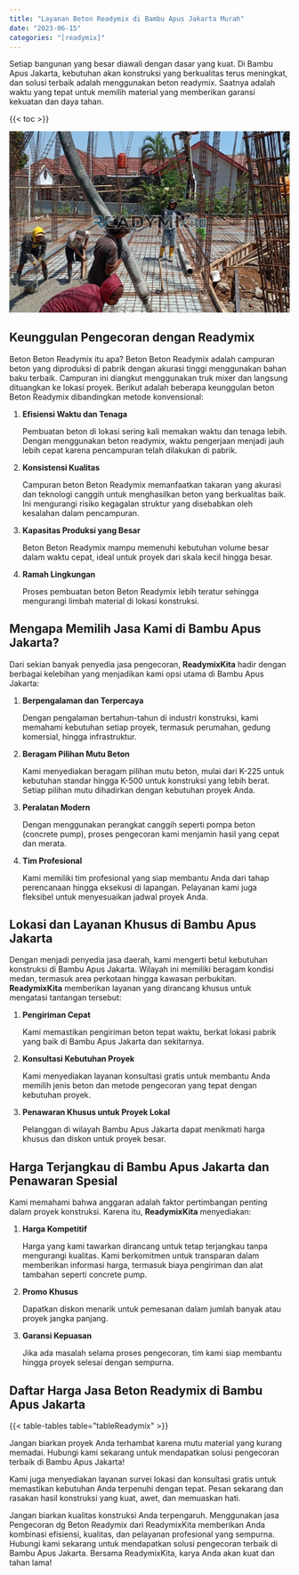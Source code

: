```yaml
---
title: "Layanan Beton Readymix di Bambu Apus Jakarta Murah"
date: "2023-06-15"
categories: "[readymix]"
---
```


Setiap bangunan yang besar diawali dengan dasar yang kuat. Di Bambu Apus Jakarta, kebutuhan akan konstruksi yang berkualitas terus meningkat, dan solusi terbaik adalah menggunakan beton readymix. Saatnya adalah waktu yang tepat untuk memilih material yang memberikan garansi kekuatan dan daya tahan.

{{< toc >}}

![Layanan Beton Readymix di Bambu Apus Jakarta Murah](/images/readymix/cor-readymix-16.jpg)

## Keunggulan Pengecoran dengan Readymix

Beton Beton Readymix itu apa? Beton Beton Readymix adalah campuran beton yang diproduksi di pabrik dengan akurasi tinggi menggunakan bahan baku terbaik. Campuran ini diangkut menggunakan truk mixer dan langsung dituangkan ke lokasi proyek. Berikut adalah beberapa keunggulan beton Beton Readymix dibandingkan metode konvensional:

1. **Efisiensi Waktu dan Tenaga**

   Pembuatan beton di lokasi sering kali memakan waktu dan tenaga lebih. Dengan menggunakan beton readymix, waktu pengerjaan menjadi jauh lebih cepat karena pencampuran telah dilakukan di pabrik.

2. **Konsistensi Kualitas**

   Campuran beton Beton Readymix memanfaatkan takaran yang akurasi dan teknologi canggih untuk menghasilkan beton yang berkualitas baik. Ini mengurangi risiko kegagalan struktur yang disebabkan oleh kesalahan dalam pencampuran.

3. **Kapasitas Produksi yang Besar**

   Beton Beton Readymix mampu memenuhi kebutuhan volume besar dalam waktu cepat, ideal untuk proyek dari skala kecil hingga besar.

4. **Ramah Lingkungan**

   Proses pembuatan beton Beton Readymix lebih teratur sehingga mengurangi limbah material di lokasi konstruksi.

## Mengapa Memilih Jasa Kami di Bambu Apus Jakarta?

Dari sekian banyak penyedia jasa pengecoran, **ReadymixKita** hadir dengan berbagai kelebihan yang menjadikan kami opsi utama di Bambu Apus Jakarta:

1. **Berpengalaman dan Terpercaya**

   Dengan pengalaman bertahun-tahun di industri konstruksi, kami memahami kebutuhan setiap proyek, termasuk perumahan, gedung komersial, hingga infrastruktur.

2. **Beragam Pilihan Mutu Beton**

   Kami menyediakan beragam pilihan mutu beton, mulai dari K-225 untuk kebutuhan standar hingga K-500 untuk konstruksi yang lebih berat. Setiap pilihan mutu dihadirkan dengan kebutuhan proyek Anda.

3. **Peralatan Modern**

   Dengan menggunakan perangkat canggih seperti pompa beton (concrete pump), proses pengecoran kami menjamin hasil yang cepat dan merata.

4. **Tim Profesional**

   Kami memiliki tim profesional yang siap membantu Anda dari tahap perencanaan hingga eksekusi di lapangan. Pelayanan kami juga fleksibel untuk menyesuaikan jadwal proyek Anda.

## Lokasi dan Layanan Khusus di Bambu Apus Jakarta

Dengan menjadi penyedia jasa daerah, kami mengerti betul kebutuhan konstruksi di Bambu Apus Jakarta. Wilayah ini memiliki beragam kondisi medan, termasuk area perkotaan hingga kawasan perbukitan. **ReadymixKita** memberikan layanan yang dirancang khusus untuk mengatasi tantangan tersebut:

1. **Pengiriman Cepat**

   Kami memastikan pengiriman beton tepat waktu, berkat lokasi pabrik yang baik di Bambu Apus Jakarta dan sekitarnya.

2. **Konsultasi Kebutuhan Proyek**

   Kami menyediakan layanan konsultasi gratis untuk membantu Anda memilih jenis beton dan metode pengecoran yang tepat dengan kebutuhan proyek.

3. **Penawaran Khusus untuk Proyek Lokal**

   Pelanggan di wilayah Bambu Apus Jakarta dapat menikmati harga khusus dan diskon untuk proyek besar.

## Harga Terjangkau di Bambu Apus Jakarta dan Penawaran Spesial

Kami memahami bahwa anggaran adalah faktor pertimbangan penting dalam proyek konstruksi. Karena itu, **ReadymixKita** menyediakan:

1. **Harga Kompetitif**

   Harga yang kami tawarkan dirancang untuk tetap terjangkau tanpa mengurangi kualitas. Kami berkomitmen untuk transparan dalam memberikan informasi harga, termasuk biaya pengiriman dan alat tambahan seperti concrete pump.

2. **Promo Khusus**

   Dapatkan diskon menarik untuk pemesanan dalam jumlah banyak atau proyek jangka panjang.

3. **Garansi Kepuasan**

   Jika ada masalah selama proses pengecoran, tim kami siap membantu hingga proyek selesai dengan sempurna.

## Daftar Harga Jasa Beton Readymix di Bambu Apus Jakarta

{{< table-tables table="tableReadymix" >}}

Jangan biarkan proyek Anda terhambat karena mutu material yang kurang memadai. Hubungi kami sekarang untuk mendapatkan solusi pengecoran terbaik di Bambu Apus Jakarta!

Kami juga menyediakan layanan survei lokasi dan konsultasi gratis untuk memastikan kebutuhan Anda terpenuhi dengan tepat. Pesan sekarang dan rasakan hasil konstruksi yang kuat, awet, dan memuaskan hati.

Jangan biarkan kualitas konstruksi Anda terpengaruh. Menggunakan jasa Pengecoran dg Beton Readymix dari ReadymixKita memberikan Anda kombinasi efisiensi, kualitas, dan pelayanan profesional yang sempurna. Hubungi kami sekarang untuk mendapatkan solusi pengecoran terbaik di Bambu Apus Jakarta. Bersama ReadymixKita, karya Anda akan kuat dan tahan lama!